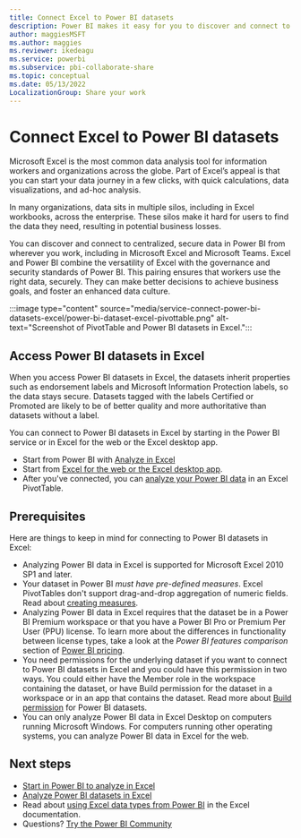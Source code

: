 ```yaml
---
title: Connect Excel to Power BI datasets 
description: Power BI makes it easy for you to discover and connect to centralized and secure data from wherever you work, including Microsoft Excel and Microsoft Teams.
author: maggiesMSFT
ms.author: maggies
ms.reviewer: ikedeagu
ms.service: powerbi
ms.subservice: pbi-collaborate-share
ms.topic: conceptual
ms.date: 05/13/2022
LocalizationGroup: Share your work
---
```

# Connect Excel to Power BI datasets

Microsoft Excel is the most common data analysis tool for information workers and organizations across the globe. Part of Excel’s appeal is that you can start your data journey in a few clicks, with quick calculations, data visualizations, and ad-hoc analysis. 

In many organizations, data sits in multiple silos, including in Excel workbooks, across the enterprise. These silos make it hard for users to find the data they need, resulting in potential business losses.

You can discover and connect to centralized, secure data in Power BI from wherever you work, including in Microsoft Excel and Microsoft Teams. Excel and Power BI combine the versatility of Excel with the governance and security standards of Power BI. This pairing ensures that workers use the right data, securely. They can make better decisions to achieve business goals, and foster an enhanced data culture.

:::image type="content" source="media/service-connect-power-bi-datasets-excel/power-bi-dataset-excel-pivottable.png" alt-text="Screenshot of PivotTable and Power BI datasets in Excel.":::

## Access Power BI datasets in Excel 

When you access Power BI datasets in Excel, the datasets inherit properties such as endorsement labels and Microsoft Information Protection labels, so the data stays secure. Datasets tagged with the labels Certified or Promoted are likely to be of better quality and more authoritative than datasets without a label.

You can connect to Power BI datasets in Excel by starting in the Power BI service or in Excel for the web or the Excel desktop app.  

- Start from Power BI with [Analyze in Excel](service-analyze-in-excel.md) 
- Start from [Excel for the web or the Excel desktop app](service-connect-excel-power-bi-datasets.md).
- After you've connected, you can [analyze your Power BI data](service-analyze-power-bi-datasets-excel.md) in an Excel PivotTable.

## Prerequisites

Here are things to keep in mind for connecting to Power BI datasets in Excel:

- Analyzing Power BI data in Excel is supported for Microsoft Excel 2010 SP1 and later.
- Your dataset in Power BI *must have pre-defined measures*. Excel PivotTables don't support drag-and-drop aggregation of numeric fields. Read about [creating measures](../transform-model/desktop-measures.md).
- Analyzing Power BI data in Excel requires that the dataset be in a Power BI Premium workspace or that you have a Power BI Pro or Premium Per User (PPU) license. To learn more about the differences in functionality between license types, take a look at the _Power BI features comparison_ section of [Power BI pricing](https://powerbi.microsoft.com/pricing/).
- You need permissions for the underlying dataset if you want to connect to Power BI datasets in Excel and you could have this permission in two ways. You could either have the Member role in the workspace containing the dataset, or have Build permission for the dataset in a workspace or in an app that contains the dataset. Read more about [Build permission](../connect-data/service-datasets-build-permissions.md) for Power BI datasets.
- You can only analyze Power BI data in Excel Desktop on computers running Microsoft Windows. For computers running other operating systems, you can analyze Power BI data in Excel for the web.

## Next steps

- [Start in Power BI to analyze in Excel](service-analyze-in-excel.md)
- [Analyze Power BI datasets in Excel](service-analyze-power-bi-datasets-excel.md)
- Read about [using Excel data types from Power BI](https://support.office.com/article/use-excel-data-types-from-power-bi-preview-cd8938ce-f963-444d-b82a-7140848241e9) in the Excel documentation.
- Questions? [Try the Power BI Community](https://community.powerbi.com/)
